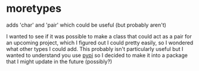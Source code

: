 # moretypes
adds 'char' and 'pair' which could be useful (but probably aren't)

I wanted to see if it was possible to make a class that could act as a pair for an upcoming project, which I figured out I could pretty easily, so I wondered what other 
types I could add. This probably isn't particularly useful but I wanted to understand you use [pypi](https://pypi.org/project/moredatatypes/) so I decided to make it into a package that I might update
in the future (possibly?)

